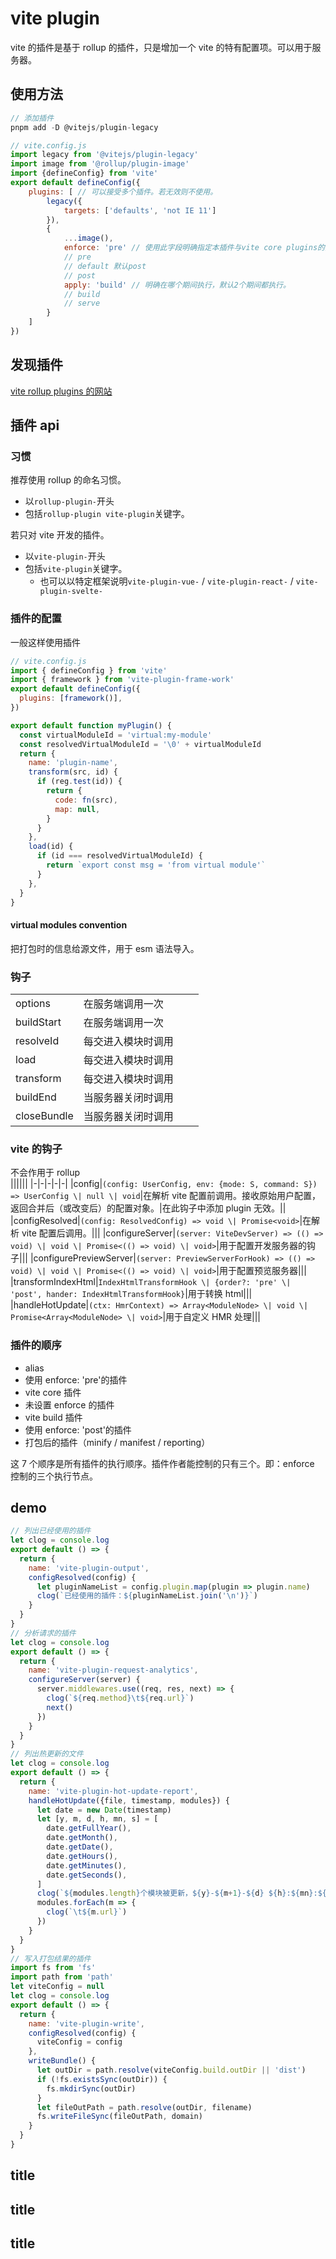 # vite plugin

vite 的插件是基于 rollup 的插件，只是增加一个 vite 的特有配置项。可以用于服务器。

## 使用方法

```js
// 添加插件
pnpm add -D @vitejs/plugin-legacy

// vite.config.js
import legacy from '@vitejs/plugin-legacy'
import image from '@rollup/plugin-image'
import {defineConfig} from 'vite'
export default defineConfig({
    plugins: [ // 可以接受多个插件。若无效则不使用。
        legacy({
            targets: ['defaults', 'not IE 11']
        }),
        {
            ...image(),
            enforce: 'pre' // 使用此字段明确指定本插件与vite core plugins的执行顺序。
            // pre
            // default 默认post
            // post
            apply: 'build' // 明确在哪个期间执行，默认2个期间都执行。
            // build
            // serve
        }
    ]
})
```

## 发现插件

[vite rollup plugins 的网站](https://vite-rollup-plugins.patak.dev/)

## 插件 api

### 习惯

推荐使用 rollup 的命名习惯。

- 以`rollup-plugin-`开头
- 包括`rollup-plugin vite-plugin`关键字。

若只对 vite 开发的插件。

- 以`vite-plugin-`开头
- 包括`vite-plugin`关键字。
  - 也可以以特定框架说明`vite-plugin-vue-` / `vite-plugin-react-` / `vite-plugin-svelte-`

### 插件的配置

一般这样使用插件

```js
// vite.config.js
import { defineConfig } from 'vite'
import { framework } from 'vite-plugin-frame-work'
export default defineConfig({
  plugins: [framework()],
})
```

```js
export default function myPlugin() {
  const virtualModuleId = 'virtual:my-module'
  const resolvedVirtualModuleId = '\0' + virtualModuleId
  return {
    name: 'plugin-name',
    transform(src, id) {
      if (reg.test(id)) {
        return {
          code: fn(src),
          map: null,
        }
      }
    },
    load(id) {
      if (id === resolvedVirtualModuleId) {
        return `export const msg = 'from virtual module'`
      }
    },
  }
}
```

#### virtual modules convention

把打包时的信息给源文件，用于 esm 语法导入。

### 钩子

|             |                    |     |     |
| ----------- | ------------------ | --- | --- |
| options     | 在服务端调用一次   |     |     |
| buildStart  | 在服务端调用一次   |     |     |
| resolveId   | 每交进入模块时调用 |     |     |
| load        | 每交进入模块时调用 |     |     |
| transform   | 每交进入模块时调用 |     |     |
| buildEnd    | 当服务器关闭时调用 |     |     |
| closeBundle | 当服务器关闭时调用 |     |     |

### vite 的钩子

不会作用于 rollup  
||||||
|-|-|-|-|-|
|config|`(config: UserConfig, env: {mode: S, command: S}) => UserConfig \| null \| void`|在解析 vite 配置前调用。接收原始用户配置，返回合并后（或改变后）的配置对象。|在此钩子中添加 plugin 无效。||
|configResolved|`(config: ResolvedConfig) => void \| Promise<void>`|在解析 vite 配置后调用。|||
|configureServer|`(server: ViteDevServer) => (() => void) \| void \| Promise<(() => void) \| void>`|用于配置开发服务器的钩子|||
|configurePreviewServer|`(server: PreviewServerForHook) => (() => void) \| void \| Promise<(() => void) \| void>`|用于配置预览服务器|||
|transformIndexHtml|`IndexHtmlTransformHook \| {order?: 'pre' \| 'post', hander: IndexHtmlTransformHook}`|用于转换 html|||
|handleHotUpdate|`(ctx: HmrContext) => Array<ModuleNode> \| void \| Promise<Array<ModuleNode> \| void>`|用于自定义 HMR 处理|||

### 插件的顺序

- alias
- 使用 enforce: 'pre'的插件
- vite core 插件
- 未设置 enforce 的插件
- vite build 插件
- 使用 enforce: 'post'的插件
- 打包后的插件（minify / manifest / reporting）

这 7 个顺序是所有插件的执行顺序。插件作者能控制的只有三个。即：enforce 控制的三个执行节点。

## demo

```js
// 列出已经使用的插件
let clog = console.log
export default () => {
  return {
    name: 'vite-plugin-output',
    configResolved(config) {
      let pluginNameList = config.plugin.map(plugin => plugin.name)
      clog(`已经使用的插件：${pluginNameList.join('\n')}`)
    }
  }
}
// 分析请求的插件
let clog = console.log
export default () => {
  return {
    name: 'vite-plugin-request-analytics',
    configureServer(server) {
      server.middlewares.use((req, res, next) => {
        clog(`${req.method}\t${req.url}`)
        next()
      })
    }
  }
}
// 列出热更新的文件
let clog = console.log
export default () => {
  return {
    name: 'vite-plugin-hot-update-report',
    handleHotUpdate({file, timestamp, modules}) {
      let date = new Date(timestamp)
      let [y, m, d, h, mn, s] = [
        date.getFullYear(),
        date.getMonth(),
        date.getDate(),
        date.getHours(),
        date.getMinutes(),
        date.getSeconds(),
      ]
      clog(`${modules.length}个模块被更新，${y}-${m+1}-${d} ${h}:${mn}:${s}`)
      modules.forEach(m => {
        clog(`\t${m.url}`)
      })
    }
  }
}
// 写入打包结果的插件
import fs from 'fs'
import path from 'path'
let viteConfig = null
let clog = console.log
export default () => {
  return {
    name: 'vite-plugin-write',
    configResolved(config) {
      viteConfig = config
    },
    writeBundle() {
      let outDir = path.resolve(viteConfig.build.outDir || 'dist')
      if (!fs.existsSync(outDir)) {
        fs.mkdirSync(outDir)
      }
      let fileOutPath = path.resolve(outDir, filename)
      fs.writeFileSync(fileOutPath, domain)
    }
  }
}
```

## title

## title

## title
